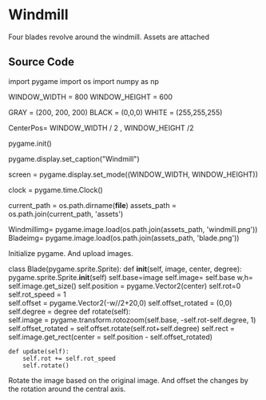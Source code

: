 # Windmill

Four blades revolve around the windmill.
Assets are attached

## Source Code


  import pygame
  import os
  import numpy as np

  WINDOW_WIDTH = 800
  WINDOW_HEIGHT = 600

  GRAY = (200, 200, 200)
  BLACK = (0,0,0)
  WHITE = (255,255,255)

  CenterPos= WINDOW_WIDTH / 2 , WINDOW_HEIGHT /2

  pygame.init()

  pygame.display.set_caption("Windmill")

  screen = pygame.display.set_mode((WINDOW_WIDTH, WINDOW_HEIGHT))

  clock = pygame.time.Clock()

  current_path = os.path.dirname(__file__)
  assets_path = os.path.join(current_path, 'assets')

  Windmillimg= pygame.image.load(os.path.join(assets_path, 'windmill.png'))
  Bladeimg= pygame.image.load(os.path.join(assets_path, 'blade.png'))

Initialize pygame. And upload images.

  class Blade(pygame.sprite.Sprite):
    def __init__(self, image, center, degree):
        pygame.sprite.Sprite.__init__(self)
        self.base=image
        self.image= self.base
        w,h= self.image.get_size()
        self.position = pygame.Vector2(center)
        self.rot=0
        self.rot_speed = 1        
        self.offset = pygame.Vector2(-w//2+20,0)
        self.offset_rotated = (0,0)
        self.degree = degree
    def rotate(self):     
        self.image = pygame.transform.rotozoom(self.base, -self.rot-self.degree, 1)
        self.offset_rotated = self.offset.rotate(self.rot+self.degree)
        self.rect = self.image.get_rect(center = self.position - self.offset_rotated)
        
    def update(self):
        self.rot += self.rot_speed
        self.rotate()
        
Rotate the image based on the original image. And offset the changes by the rotation around the central axis.
